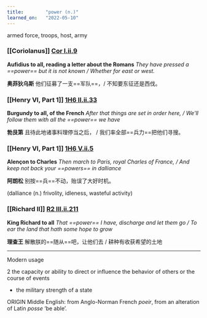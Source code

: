 ```yaml
---
title:        "power (n.)"
learned_on:   "2022-05-10"
---
```


armed force, troops, host, army

### [[Coriolanus]] [Cor I.ii.9](https://www.shakespeareswords.com/Public/Play.aspx?Act=1&Scene=2&WorkId=3#120728)

**Aufidius to all, reading a letter about the Romans** *They have pressed a ==power== but it is not known / Whether for east or west.*

**奥菲狄乌斯** 他们征募了一支==军队==，/ 不知要东征还是西伐。

### [[Henry VI, Part 1]] [1H6 II.ii.33](https://www.shakespeareswords.com/Public/Play.aspx?Act=2&Scene=2&WorkId=25#201850)

**Burgundy to all, of the French** *After that things are set in order here, / We'll follow them with all the ==power== we have*

**勃艮第** 且待此地诸事料理停当之后， / 我们率全部==兵力==把他们寻搜。

### [[Henry VI, Part 1]] [1H6 V.ii.5](https://www.shakespeareswords.com/Public/Play.aspx?Act=5&Scene=2&WorkId=25#203846)

**Alençon to Charles** *Then march to Paris, royal Charles of France, / And keep not back your ==powers== in dalliance*

**阿朗松** 别按==兵==不动，贻误了大好时机。

(dalliance (n.) frivolity, idleness, wasteful activity)

### [[Richard II]] [R2 III.ii.211](https://www.shakespeareswords.com/Public/Play.aspx?Act=3&Scene=2&WorkId=22#191713)

**King Richard to all** *That ==power== I have, discharge  and let them go /  To ear the land that hath some hope to grow*

**理查王** 解散朕的==随从==吧，让他们去 / 耕种有收获希望的土地

-----

Modern usage

2 the capacity or ability to direct or influence the behavior of others or the course of events

- the military strength of a state

ORIGIN Middle English: from Anglo-Norman French *poeir*, from an alteration of Latin *posse* ‘be able’.
